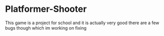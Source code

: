 # Platformer-Shooter
This game is a project for school and it is actually very good there are a few bugs though which im working on fixing
